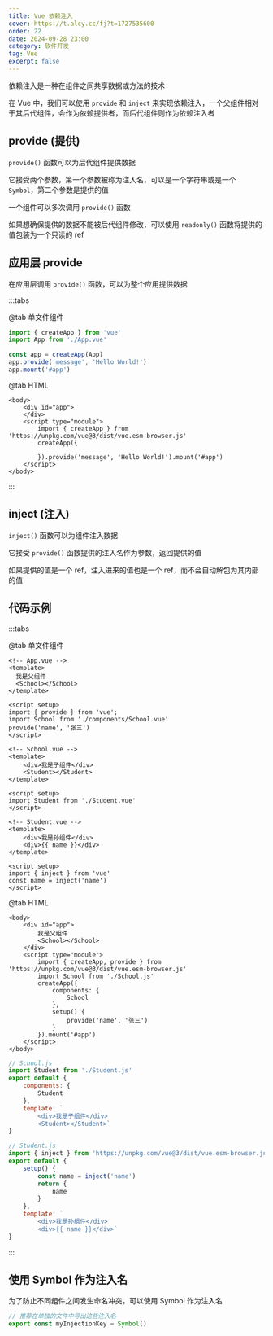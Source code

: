 ```yaml
---
title: Vue 依赖注入
cover: https://t.alcy.cc/fj?t=1727535600
order: 22
date: 2024-09-28 23:00
category: 软件开发
tag: Vue
excerpt: false
---
```


依赖注入是一种在组件之间共享数据或方法的技术

在 Vue 中，我们可以使用 `provide` 和 `inject` 来实现依赖注入，一个父组件相对于其后代组件，会作为依赖提供者，而后代组件则作为依赖注入者

## provide (提供)

`provide()` 函数可以为后代组件提供数据

它接受两个参数，第一个参数被称为注入名，可以是一个字符串或是一个 `Symbol`，第二个参数是提供的值

一个组件可以多次调用 `provide()` 函数

如果想确保提供的数据不能被后代组件修改，可以使用 `readonly()` 函数将提供的值包装为一个只读的 ref

## 应用层 provide

在应用层调用 `provide()` 函数，可以为整个应用提供数据

:::tabs

@tab 单文件组件

```javascript
import { createApp } from 'vue'
import App from './App.vue'

const app = createApp(App)
app.provide('message', 'Hello World!')
app.mount('#app')
```
@tab HTML

```vue-html
<body>
    <div id="app">
    </div>
    <script type="module">
        import { createApp } from 'https://unpkg.com/vue@3/dist/vue.esm-browser.js'
        createApp({

        }).provide('message', 'Hello World!').mount('#app')
    </script>
</body>
```

:::

## inject (注入)

`inject()` 函数可以为组件注入数据

它接受 `provide()` 函数提供的注入名作为参数，返回提供的值

如果提供的值是一个 ref，注入进来的值也是一个 ref，而不会自动解包为其内部的值

## 代码示例

:::tabs

@tab 单文件组件

```vue
<!-- App.vue -->
<template>
  我是父组件
  <School></School>
</template>

<script setup>
import { provide } from 'vue';
import School from './components/School.vue'
provide('name', '张三')
</script>
```

```vue
<!-- School.vue -->
<template>
    <div>我是子组件</div>
    <Student></Student>
</template>

<script setup>
import Student from './Student.vue'
</script>
```

```vue
<!-- Student.vue -->
<template>
    <div>我是孙组件</div>
    <div>{{ name }}</div>
</template>

<script setup>
import { inject } from 'vue'
const name = inject('name')
</script>
```

@tab HTML

```vue-html
<body>
    <div id="app">
        我是父组件
        <School></School>
    </div>
    <script type="module">
        import { createApp, provide } from 'https://unpkg.com/vue@3/dist/vue.esm-browser.js'
        import School from './School.js'
        createApp({
            components: {
                School
            },
            setup() {
                provide('name', '张三')
            }
        }).mount('#app')
    </script>
</body>
```

```javascript
// School.js
import Student from './Student.js'
export default {
    components: {
        Student
    },
    template: `
        <div>我是子组件</div>
        <Student></Student>`
}
```

```javascript
// Student.js
import { inject } from 'https://unpkg.com/vue@3/dist/vue.esm-browser.js'
export default {
    setup() {
        const name = inject('name')
        return {
            name
        }
    },
    template: `
        <div>我是孙组件</div>
        <div>{{ name }}</div>`
}
```

:::

## 使用 Symbol 作为注入名

为了防止不同组件之间发生命名冲突，可以使用 Symbol 作为注入名

```javascript
// 推荐在单独的文件中导出这些注入名
export const myInjectionKey = Symbol()
```